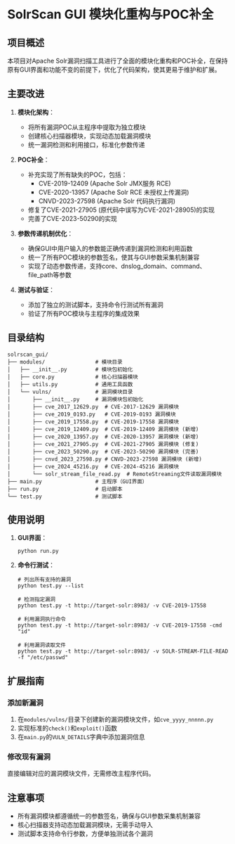 # SolrScan GUI 模块化重构与POC补全

## 项目概述

本项目对Apache Solr漏洞扫描工具进行了全面的模块化重构和POC补全，在保持原有GUI界面和功能不变的前提下，优化了代码架构，使其更易于维护和扩展。

## 主要改进

1. **模块化架构**：
   - 将所有漏洞POC从主程序中提取为独立模块
   - 创建核心扫描器模块，实现动态加载漏洞模块
   - 统一漏洞检测和利用接口，标准化参数传递

2. **POC补全**：
   - 补充实现了所有缺失的POC，包括：
     - CVE-2019-12409 (Apache Solr JMX服务 RCE)
     - CVE-2020-13957 (Apache Solr RCE 未授权上传漏洞)
     - CNVD-2023-27598 (Apache Solr 代码执行漏洞)
   - 修复了CVE-2021-27905 (原代码中误写为CVE-2021-28905)的实现
   - 完善了CVE-2023-50290的实现

3. **参数传递机制优化**：
   - 确保GUI中用户输入的参数能正确传递到漏洞检测和利用函数
   - 统一了所有POC模块的参数签名，使其与GUI参数采集机制兼容
   - 实现了动态参数传递，支持core、dnslog_domain、command、file_path等参数

4. **测试与验证**：
   - 添加了独立的测试脚本，支持命令行测试所有漏洞
   - 验证了所有POC模块与主程序的集成效果

## 目录结构

```
solrscan_gui/
├── modules/                # 模块目录
│   ├── __init__.py         # 模块包初始化
│   ├── core.py             # 核心扫描器模块
│   ├── utils.py            # 通用工具函数
│   └── vulns/              # 漏洞模块目录
│       ├── __init__.py     # 漏洞模块包初始化
│       ├── cve_2017_12629.py  # CVE-2017-12629 漏洞模块
│       ├── cve_2019_0193.py   # CVE-2019-0193 漏洞模块
│       ├── cve_2019_17558.py  # CVE-2019-17558 漏洞模块
│       ├── cve_2019_12409.py  # CVE-2019-12409 漏洞模块 (新增)
│       ├── cve_2020_13957.py  # CVE-2020-13957 漏洞模块 (新增)
│       ├── cve_2021_27905.py  # CVE-2021-27905 漏洞模块 (修复)
│       ├── cve_2023_50290.py  # CVE-2023-50290 漏洞模块 (完善)
│       ├── cnvd_2023_27598.py # CNVD-2023-27598 漏洞模块 (新增)
│       ├── cve_2024_45216.py  # CVE-2024-45216 漏洞模块
│       └── solr_stream_file_read.py  # RemoteStreaming文件读取漏洞模块
├── main.py                 # 主程序（GUI界面）
├── run.py                  # 启动脚本
└── test.py                 # 测试脚本
```

## 使用说明

1. **GUI界面**：
   ```
   python run.py
   ```

2. **命令行测试**：
   ```
   # 列出所有支持的漏洞
   python test.py --list
   
   # 检测指定漏洞
   python test.py -t http://target-solr:8983/ -v CVE-2019-17558
   
   # 利用漏洞执行命令
   python test.py -t http://target-solr:8983/ -v CVE-2019-17558 -cmd "id"
   
   # 利用漏洞读取文件
   python test.py -t http://target-solr:8983/ -v SOLR-STREAM-FILE-READ -f "/etc/passwd"
   ```

## 扩展指南

### 添加新漏洞

1. 在`modules/vulns/`目录下创建新的漏洞模块文件，如`cve_yyyy_nnnnn.py`
2. 实现标准的`check()`和`exploit()`函数
3. 在`main.py`的`VULN_DETAILS`字典中添加漏洞信息

### 修改现有漏洞

直接编辑对应的漏洞模块文件，无需修改主程序代码。

## 注意事项

- 所有漏洞模块都遵循统一的参数签名，确保与GUI参数采集机制兼容
- 核心扫描器支持动态加载漏洞模块，无需手动导入
- 测试脚本支持命令行参数，方便单独测试各个漏洞
